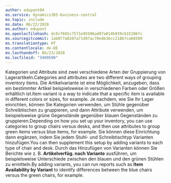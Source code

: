 ```yaml
---
author: edupont04
ms.service: dynamics365-business-central
ms.topic: include
ms.date: 06/22/2020
ms.author: edupont
ms.openlocfilehash: dc0cf665c7571e95506ad87a014b939c615286fc
ms.sourcegitcommit: 1ab077a024fa71d97ac70e4b36cc218b7ca66509
ms.translationtype: HT
ms.contentlocale: de-DE
ms.lasthandoff: 06/23/2020
ms.locfileid: "3499590"
---
```

<span data-ttu-id="d3f39-101">Kategorien und Attribute sind zwei verschiedene Arten der Gruppierung von Lagerartikeln.</span><span class="sxs-lookup"><span data-stu-id="d3f39-101">Categories and attributes are two different ways of grouping inventory items.</span></span> <span data-ttu-id="d3f39-102">Die Artikelvariante ist eine Möglichkeit, anzugeben, dass ein bestimmter Artikel beispielsweise in verschiedenen Farben oder Größen erhältlich ist.</span><span class="sxs-lookup"><span data-stu-id="d3f39-102">Item variant is a way to indicate that a specific item is available in different colors or sizes, for example.</span></span> <span data-ttu-id="d3f39-103">Je nachdem, wie Sie Ihr Lager einrichten, können Sie Kategorien verwenden, um Stühle gegenüber Schreibtischen zu gruppieren, und dann Attribute verwenden, um beispielsweise grüne Gegenstände gegenüber blauen Gegenständen zu gruppieren.</span><span class="sxs-lookup"><span data-stu-id="d3f39-103">Depending on how you set up your inventory, you can use categories to group chairs versus desks, and then use attributes to group green items versus blue items, for example.</span></span> <span data-ttu-id="d3f39-104">Sie können diese Einrichtung dann ergänzen, indem Sie jedem Stuhl- und Schreibtischtyp Varianten hinzufügen.</span><span class="sxs-lookup"><span data-stu-id="d3f39-104">You can then supplement this setup by adding variants to each type of chair and desk.</span></span> <span data-ttu-id="d3f39-105">Durch das Hinzufügen von Varianten können Sie Berichte wie z. B. **Artikelverfüg. nach Variante** ausführen, um beispielsweise Unterschiede zwischen den blauen und den grünen Stühlen zu ermitteln.</span><span class="sxs-lookup"><span data-stu-id="d3f39-105">By adding variants, you can run reports such as **Item Availability by Variant** to identify differences between the blue chairs versus the green chairs, for example.</span></span>
